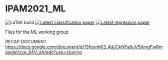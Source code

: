 # IPAM2021_ML

 ![LaTeX build](../../workflows/LaTeX%20build/badge.svg)
 [![Latest classification paper](https://img.shields.io/badge/classification_paper-latest-orange.svg?style=flat)](../gh-action-result/pdflatex/paper/classification_paper.pdf)
 [![Latest regression paper](https://img.shields.io/badge/regression_paper-latest-orange.svg?style=flat)](../gh-action-result/pdflatex/paper/regression_paper.pdf)

Files for the ML working group

RECAP DOCUMENT
https://docs.google.com/document/d/13foonh63_4dJCkNFa8uV5XmgFwRmawdeVzce_64V_qA/edit?usp=sharing
